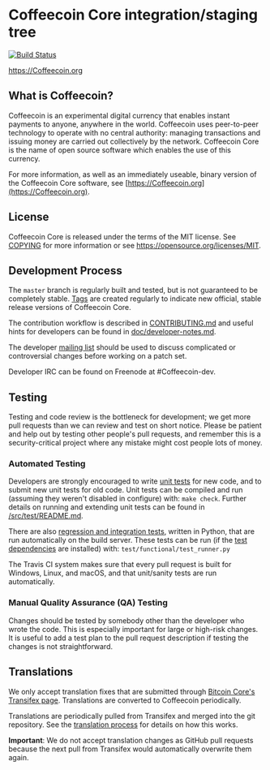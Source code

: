 Coffeecoin Core integration/staging tree
=====================================

[![Build Status](https://travis-ci.org/Coffeecoin-project/Coffeecoin.svg?branch=master)](https://travis-ci.org/Coffeecoin-project/Coffeecoin)

https://Coffeecoin.org

What is Coffeecoin?
----------------

Coffeecoin is an experimental digital currency that enables instant payments to
anyone, anywhere in the world. Coffeecoin uses peer-to-peer technology to operate
with no central authority: managing transactions and issuing money are carried
out collectively by the network. Coffeecoin Core is the name of open source
software which enables the use of this currency.

For more information, as well as an immediately useable, binary version of
the Coffeecoin Core software, see [https://Coffeecoin.org](https://Coffeecoin.org).

License
-------

Coffeecoin Core is released under the terms of the MIT license. See [COPYING](COPYING) for more
information or see https://opensource.org/licenses/MIT.

Development Process
-------------------

The `master` branch is regularly built and tested, but is not guaranteed to be
completely stable. [Tags](https://github.com/Coffeecoin-project/Coffeecoin/tags) are created
regularly to indicate new official, stable release versions of Coffeecoin Core.

The contribution workflow is described in [CONTRIBUTING.md](CONTRIBUTING.md)
and useful hints for developers can be found in [doc/developer-notes.md](doc/developer-notes.md).

The developer [mailing list](https://groups.google.com/forum/#!forum/Coffeecoin-dev)
should be used to discuss complicated or controversial changes before working
on a patch set.

Developer IRC can be found on Freenode at #Coffeecoin-dev.

Testing
-------

Testing and code review is the bottleneck for development; we get more pull
requests than we can review and test on short notice. Please be patient and help out by testing
other people's pull requests, and remember this is a security-critical project where any mistake might cost people
lots of money.

### Automated Testing

Developers are strongly encouraged to write [unit tests](src/test/README.md) for new code, and to
submit new unit tests for old code. Unit tests can be compiled and run
(assuming they weren't disabled in configure) with: `make check`. Further details on running
and extending unit tests can be found in [/src/test/README.md](/src/test/README.md).

There are also [regression and integration tests](/test), written
in Python, that are run automatically on the build server.
These tests can be run (if the [test dependencies](/test) are installed) with: `test/functional/test_runner.py`

The Travis CI system makes sure that every pull request is built for Windows, Linux, and macOS, and that unit/sanity tests are run automatically.

### Manual Quality Assurance (QA) Testing

Changes should be tested by somebody other than the developer who wrote the
code. This is especially important for large or high-risk changes. It is useful
to add a test plan to the pull request description if testing the changes is
not straightforward.

Translations
------------

We only accept translation fixes that are submitted through [Bitcoin Core's Transifex page](https://www.transifex.com/projects/p/bitcoin/).
Translations are converted to Coffeecoin periodically.

Translations are periodically pulled from Transifex and merged into the git repository. See the
[translation process](doc/translation_process.md) for details on how this works.

**Important**: We do not accept translation changes as GitHub pull requests because the next
pull from Transifex would automatically overwrite them again.
